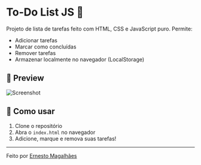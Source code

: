 # To-Do List JS 📝

Projeto de lista de tarefas feito com HTML, CSS e JavaScript puro. Permite:

- Adicionar tarefas
- Marcar como concluídas
- Remover tarefas
- Armazenar localmente no navegador (LocalStorage)

## 📸 Preview

![Screenshot](screenshot.png)

## 🚀 Como usar

1. Clone o repositório  
2. Abra o `index.html` no navegador  
3. Adicione, marque e remova suas tarefas!

---

Feito por [Ernesto Magalhães](https://github.com/ernestomagalhaes) 
